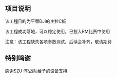## 项目说明

该工程目的为平替DJI的主控C板

该工程成功落地，可以稳定使用，已投入RM比赛中使用

注意：该工程缺失各项参数测试，后续会补齐，敬请期待

## 特别鸣谢

感谢SZU PR战队给予的设备支持

